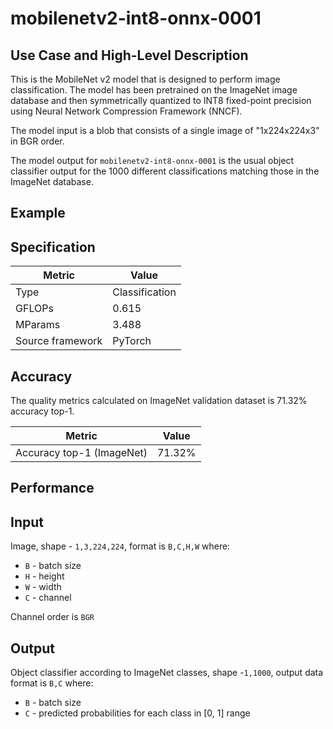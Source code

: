 # mobilenetv2-int8-onnx-0001

## Use Case and High-Level Description

This is the MobileNet v2 model that is designed to perform image classification. The model has been pretrained on the ImageNet image database and then symmetrically quantized to INT8 fixed-point precision using Neural Network Compression Framework (NNCF).  

The model input is a blob that consists of a single image of "1x224x224x3" in BGR order.

The model output for `mobilenetv2-int8-onnx-0001` is the usual object classifier output for the 1000 different classifications matching those in the ImageNet database.

## Example

## Specification

| Metric            | Value         |
|-------------------|---------------|
| Type              | Classification|
| GFLOPs            | 0.615 |
| MParams           | 3.488 |
| Source framework  | PyTorch    |

## Accuracy

The quality metrics calculated on ImageNet validation dataset is 71.32% accuracy top-1.

| Metric                    | Value         |
|---------------------------|---------------|
| Accuracy top-1 (ImageNet) |         71.32% |

## Performance

## Input

Image, shape - `1,3,224,224`, format is `B,C,H,W` where:

- `B` - batch size
- `H` - height
- `W` - width
- `C` - channel

Channel order is `BGR`

## Output

Object classifier according to ImageNet classes, shape -`1,1000`, output data format is `B,C` where:

- `B` - batch size
- `C` - predicted probabilities for each class in  [0, 1] range

